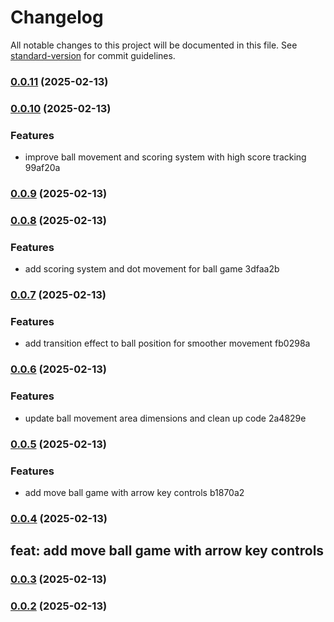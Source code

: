 # Changelog

All notable changes to this project will be documented in this file. See [standard-version](https://github.com/conventional-changelog/standard-version) for commit guidelines.

### [0.0.11](///compare/v0.0.10...v0.0.11) (2025-02-13)

### [0.0.10](///compare/v0.0.9...v0.0.10) (2025-02-13)

### Features

- improve ball movement and scoring system with high score tracking 99af20a

### [0.0.9](///compare/v0.0.8...v0.0.9) (2025-02-13)

### [0.0.8](///compare/v0.0.7...v0.0.8) (2025-02-13)

### Features

- add scoring system and dot movement for ball game 3dfaa2b

### [0.0.7](///compare/v0.0.6...v0.0.7) (2025-02-13)

### Features

- add transition effect to ball position for smoother movement fb0298a

### [0.0.6](///compare/v0.0.5...v0.0.6) (2025-02-13)

### Features

- update ball movement area dimensions and clean up code 2a4829e

### [0.0.5](///compare/v0.0.4...v0.0.5) (2025-02-13)

### Features

- add move ball game with arrow key controls b1870a2

### [0.0.4](///compare/v0.0.3...v0.0.4) (2025-02-13)

## feat: add move ball game with arrow key controls

### [0.0.3](///compare/v0.0.2...v0.0.3) (2025-02-13)

### [0.0.2](///compare/v0.0.49...v0.0.2) (2025-02-13)
